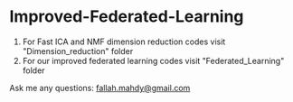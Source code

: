 # Improved-Federated-Learning
1. For Fast ICA and NMF dimension reduction codes visit "Dimension_reduction" folder
2. For our improved federated learning codes visit "Federated_Learning" folder

Ask me any questions: fallah.mahdy@gmail.com 
